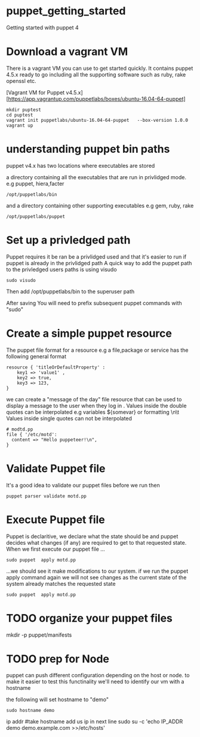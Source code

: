 # puppet_getting_started
Getting started with puppet 4

# Download a vagrant VM
There is a vagrant VM you can use to get started quickly.
It contains  puppet 4.5.x ready to go including all the supporting software such as ruby, rake openssl etc.

[Vagrant VM for Puppet v4.5.x][https://app.vagrantup.com/puppetlabs/boxes/ubuntu-16.04-64-puppet]

```
mkdir puptest
cd puptest
vagrant init puppetlabs/ubuntu-16.04-64-puppet   --box-version 1.0.0
vagrant up
```

# understanding puppet bin paths
puppet v4.x has two locations where executables are stored

a directory containing all the executables that are run in privlidged mode. e.g puppet, hiera,facter
```
/opt/puppetlabs/bin
```

and a directory containing other supporting executables e.g gem, ruby, rake 
```
/opt/puppetlabs/puppet
```
# Set up a privledged path
Puppet requires it be ran be a privlidged used and that it's easier to run if puppet is already in the privlidged path
A quick way to add the puppet path to the privledged users paths is using visudo
```
sudo visudo
```
Then add /opt/puppetlabs/bin to the superuser path

After saving You will need to prefix subsequent puppet commands with "sudo"

# Create a simple puppet resource 
The puppet file format for a resource e.g a file,package or service has the following general format
```
resource { 'titleOrDefaultProperty' :
    key1 => 'value1' ,
    key2 => true,
    key3 => 123,
}
```

we can create a "message of the day" file resource that can be used to display a message to the user when they log in .
Values inside the double quotes can be interpolated e.g variables ${somevar} or formatting \n\t
Values inside single quotes can not be interpolated
```
# modtd.pp
file { '/etc/motd':
  content => "Hello puppeteer!\n",
}
```
# Validate Puppet file
It's a good idea to validate our puppet files before we run then
```
puppet parser validate motd.pp
```

# Execute Puppet file
Puppet is  declaritive, we declare what the state should be and puppet decides what changes (if any) are required to get to that requested state.
When we first  execute our puppet file ...
```
sudo puppet  apply motd.pp
```
...we should see it make modifications to our system.
if we run the puppet apply command again we will not see changes as the current state of the system already matches the requested state 
```
sudo puppet  apply motd.pp
```

 
# TODO organize your puppet files
mkdir -p puppet/manifests 


# TODO prep for Node
puppet can push different configuration depending on the host or node.
to make it easier to test this functinality we'll need to identify our vm with a hostname

the following will set hostname to "demo"
```
sudo hostname demo
```

  ip addr
#take hostname add us ip in next line
sudo su -c 'echo IP_ADDR demo demo.example.com >>/etc/hosts'
